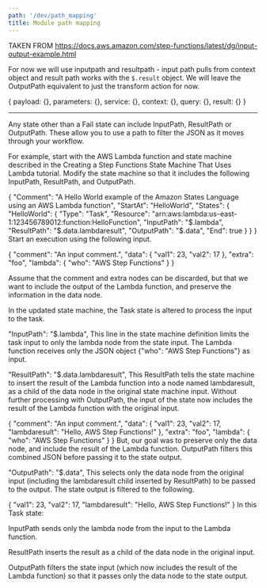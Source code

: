 ```yaml
---
path: '/dev/path_mapping'
title: Module path mapping
---
```

TAKEN FROM https://docs.aws.amazon.com/step-functions/latest/dg/input-output-example.html

For now we will use inputpath and resultpath  - input path pulls from context object and result path works with the `$.result` object. We will leave the OutputPath equivalent to just the transform action for now.

{
  payload: {},
  parameters: {},
  service: {},
  context: {},
  query: {},
  result: {}
}

-----------------------
Any state other than a Fail state can include InputPath, ResultPath or OutputPath. These allow you to use a path to filter the JSON as it moves through your workflow.

For example, start with the AWS Lambda function and state machine described in the Creating a Step Functions State Machine That Uses Lambda tutorial. Modify the state machine so that it includes the following InputPath, ResultPath, and OutputPath.

{
  "Comment": "A Hello World example of the Amazon States Language using an AWS Lambda function",
  "StartAt": "HelloWorld",
  "States": {
    "HelloWorld": {
      "Type": "Task",
      "Resource": "arn:aws:lambda:us-east-1:123456789012:function:HelloFunction",
      "InputPath": "$.lambda",
      "ResultPath": "$.data.lambdaresult",
      "OutputPath": "$.data",
      "End": true
    }
  }
}
Start an execution using the following input.

{
  "comment": "An input comment.",
  "data": {
    "val1": 23,
    "val2": 17
  },
  "extra": "foo",
  "lambda": {
    "who": "AWS Step Functions"
  }
}
        
Assume that the comment and extra nodes can be discarded, but that we want to include the output of the Lambda function, and preserve the information in the data node.

In the updated state machine, the Task state is altered to process the input to the task.

"InputPath": "$.lambda",
This line in the state machine definition limits the task input to only the lambda node from the state input. The Lambda function receives only the JSON object {"who": "AWS Step Functions"} as input.

"ResultPath": "$.data.lambdaresult",
This ResultPath tells the state machine to insert the result of the Lambda function into a node named lambdaresult, as a child of the data node in the original state machine input. Without further processing with OutputPath, the input of the state now includes the result of the Lambda function with the original input.

{
  "comment": "An input comment.",
  "data": {
    "val1": 23,
    "val2": 17,
    "lambdaresult": "Hello, AWS Step Functions!"
  },
  "extra": "foo",
  "lambda": {
    "who": "AWS Step Functions"
  }
}
But, our goal was to preserve only the data node, and include the result of the Lambda function. OutputPath filters this combined JSON before passing it to the state output.

"OutputPath": "$.data",
This selects only the data node from the original input (including the lambdaresult child inserted by ResultPath) to be passed to the output. The state output is filtered to the following.

{
  "val1": 23,
  "val2": 17,
  "lambdaresult": "Hello, AWS Step Functions!"
}
In this Task state:

InputPath sends only the lambda node from the input to the Lambda function.

ResultPath inserts the result as a child of the data node in the original input.

OutputPath filters the state input (which now includes the result of the Lambda function) so that it passes only the data node to the state output.

